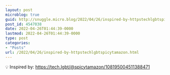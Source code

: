 ```yaml
---
layout: post
microblog: true
guid: http://snuggle.micro.blog/2022/04/26/inspired-by-httpstechlgbtspicytamazon.html
post_id: 4547038
date: 2022-04-26T01:44:39-0000
lastmod: 2022-04-26T01:44:39-0000
type: post
categories:
- "Posts"
url: /2022/04/26/inspired-by-httpstechlgbtspicytamazon.html
---
```

<p>💡 Inspired by: <a href="https://tech.lgbt/@spicytamazon/108195004511388471" target="_blank" rel="nofollow noopener noreferrer" translate="no"><span class="invisible">https://</span><span class="ellipsis">tech.lgbt/@spicytamazon/108195</span><span class="invisible">004511388471</span></a></p>
